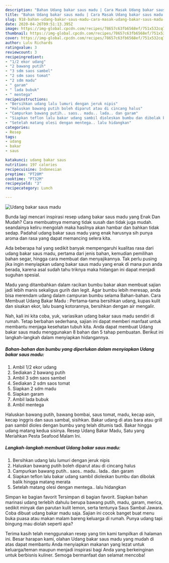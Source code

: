 ```yaml
---
description: "Bahan Udang bakar saus madu | Cara Masak Udang bakar saus madu Yang Enak Dan Mudah"
title: "Bahan Udang bakar saus madu | Cara Masak Udang bakar saus madu Yang Enak Dan Mudah"
slug: 918-bahan-udang-bakar-saus-madu-cara-masak-udang-bakar-saus-madu-yang-enak-dan-mudah
date: 2020-04-26T09:51:13.395Z
image: https://img-global.cpcdn.com/recipes/78657c63fb6568ef/751x532cq70/udang-bakar-saus-madu-foto-resep-utama.jpg
thumbnail: https://img-global.cpcdn.com/recipes/78657c63fb6568ef/751x532cq70/udang-bakar-saus-madu-foto-resep-utama.jpg
cover: https://img-global.cpcdn.com/recipes/78657c63fb6568ef/751x532cq70/udang-bakar-saus-madu-foto-resep-utama.jpg
author: Lulu Richards
ratingvalue: 3
reviewcount: 3
recipeingredient:
- "1/2 ekor udang"
- "2 bawang putih"
- "3 sdm saos sambel"
- "2 sdm saos tomat"
- "2 sdm madu"
- " garam"
- " lada bubuk"
- " mentega"
recipeinstructions:
- "Bersihkan udang lalu lumuri dengan jeruk nipis"
- "Haluskan bawang putih boleh diparut atau di cincang halus"
- "Campurkan bawang putih.. saos.. madu.. lada.. dan garam"
- "Siapkan teflon lalu bakar udang sambil dioleskan bumbu dan dibolak balik hingga matang merata"
- "Setelah matang olesi dengan mentega.. lalu hidangkan"
categories:
- Resep
tags:
- udang
- bakar
- saus

katakunci: udang bakar saus 
nutrition: 197 calories
recipecuisine: Indonesian
preptime: "PT20M"
cooktime: "PT32M"
recipeyield: "3"
recipecategory: Lunch

---
```



![Udang bakar saus madu](https://img-global.cpcdn.com/recipes/78657c63fb6568ef/751x532cq70/udang-bakar-saus-madu-foto-resep-utama.jpg)

Bunda lagi mencari inspirasi resep udang bakar saus madu yang Enak Dan Mudah? Cara membuatnya memang tidak susah dan tidak juga mudah. seandainya keliru mengolah maka hasilnya akan hambar dan bahkan tidak sedap. Padahal udang bakar saus madu yang enak harusnya sih punya aroma dan rasa yang dapat memancing selera kita.

Ada beberapa hal yang sedikit banyak mempengaruhi kualitas rasa dari udang bakar saus madu, pertama dari jenis bahan, kemudian pemilihan bahan segar, hingga cara membuat dan menyajikannya. Tak perlu pusing jika ingin menyiapkan udang bakar saus madu yang enak di mana pun anda berada, karena asal sudah tahu triknya maka hidangan ini dapat menjadi suguhan spesial.

Madu yang ditambahkan dalam racikan bumbu bakar akan membuat sajian jadi lebih manis sekaligus gurih dan legit. Agar bumbu lebih meresap, anda bisa merendam udang dalam campuran bumbu selama Bahan-bahan. Cara Membuat Udang Bakar Madu : Pertama-tama bersihkan udang, kupas kulit dan sisakan ekor, lalu buang kotorannya, bersihkan dengan air mengalir.


Nah, kali ini kita coba, yuk, variasikan udang bakar saus madu sendiri di rumah. Tetap berbahan sederhana, sajian ini dapat memberi manfaat untuk membantu menjaga kesehatan tubuh kita. Anda dapat membuat Udang bakar saus madu menggunakan 8 bahan dan 5 tahap pembuatan. Berikut ini langkah-langkah dalam menyiapkan hidangannya.

<!--inarticleads1-->

##### Bahan-bahan dan bumbu yang diperlukan dalam menyiapkan Udang bakar saus madu:

1. Ambil 1/2 ekor udang
1. Sediakan 2 bawang putih
1. Ambil 3 sdm saos sambel
1. Sediakan 2 sdm saos tomat
1. Siapkan 2 sdm madu
1. Siapkan  garam
1. Ambil  lada bubuk
1. Ambil  mentega


Haluskan bawang putih, bawang bombai, saus tomat, madu, kecap asin, kecap inggris dan saus sambal, sisihkan. Bakar udang di atas bara atau grill pan sambil dioles dengan bumbu yang telah ditumis tadi. Bakar hingga udang matang kedua sisinya. Resep Udang Bakar Madu, Satu yang Meriahkan Pesta Seafood Malam Ini. 

<!--inarticleads2-->

##### Langkah-langkah membuat Udang bakar saus madu:

1. Bersihkan udang lalu lumuri dengan jeruk nipis
1. Haluskan bawang putih boleh diparut atau di cincang halus
1. Campurkan bawang putih.. saos.. madu.. lada.. dan garam
1. Siapkan teflon lalu bakar udang sambil dioleskan bumbu dan dibolak balik hingga matang merata
1. Setelah matang olesi dengan mentega.. lalu hidangkan


Simpan ke bagian favorit Tersimpan di bagian favorit. Siapkan bahan marinasi udang terlebih dahulu berupa bawang putih, madu, garam, merica, sedikit minyak dan parutan kulit lemon, serta tentunya Saus Sambal Jawara. Coba dibuat udang bakar madu saja. Sajian ini cocok banget buat menu buka puasa atau makan malam bareng keluarga di rumah. Punya udang tapi bingung mau diolah seperti apa? 

Terima kasih telah menggunakan resep yang tim kami tampilkan di halaman ini. Besar harapan kami, olahan Udang bakar saus madu yang mudah di atas dapat membantu Anda menyiapkan makanan yang lezat untuk keluarga/teman maupun menjadi inspirasi bagi Anda yang berkeinginan untuk berbisnis kuliner. Semoga bermanfaat dan selamat mencoba!
